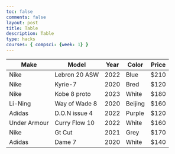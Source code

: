 ```yaml
---
toc: false
comments: false
layout: post
title: Table
description: Table
type: hacks
courses: { compsci: {week: 1} }
---
```


<table class="table">
    <thead>
        <tr>
            <th>Make</th>
            <th>Model</th>
            <th>Year</th>
            <th>Color</th>
            <th>Price</th>
        </tr>
    </thead>
    <tbody>
        <tr>
            <td>Nike</td>
            <td>Lebron 20 ASW</td>
            <td>2022</td>
            <td>Blue</td>
            <td>$210</td>
        </tr>
        <tr>
            <td>Nike</td>
            <td>Kyrie-7</td>
            <td>2020</td>
            <td>Bred</td>
            <td>$120</td>
        </tr>
        <tr>
            <td>Nike</td>
            <td>Kobe 8 proto</td>
            <td>2023</td>
            <td>White</td>
            <td>$180</td>
        </tr>
        <tr>
            <td>Li-Ning</td>
            <td>Way of Wade 8</td>
            <td>2020</td>
            <td>Beijing</td>
            <td>$160</td>
        </tr>
        <tr>
            <td>Adidas</td>
            <td>D.O.N issue 4</td>
            <td>2022</td>
            <td>Purple</td>
            <td>$120</td>
        </tr>
        <tr>
            <td>Under Armour</td>
            <td>Curry Flow 10</td>
            <td>2022</td>
            <td>White</td>
            <td>$160</td>
        </tr>
        <tr>
            <td>Nike</td>
            <td>Gt Cut</td>
            <td>2021</td>
            <td>Grey</td>
            <td>$170</td>
        </tr>
        <tr>
            <td>Adidas</td>
            <td>Dame 7</td>
            <td>2020</td>
            <td>White</td>
            <td>$140</td>
        </tr>
    </tbody>
</table>